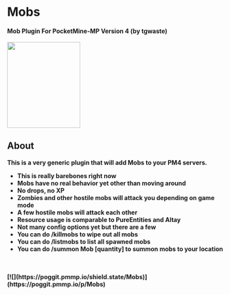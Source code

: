 # Mobs
<b>Mob Plugin For PocketMine-MP Version 4 (by tgwaste)<b>
<br />
<br />
<img src="https://github.com/tgwaste/Mobs/blob/main/icon.png" height=200 width=170>
<br />
## About
This is a very generic plugin that will add Mobs to your PM4 servers.
<br />
* This is really barebones right now
* Mobs have no real behavior yet other than moving around
* No drops, no XP
* Zombies and other hostile mobs will attack you depending on game mode
* A few hostile mobs will attack each other
* Resource usage is comparable to PureEntities and Altay
* Not many config options yet but there are a few
* You can do /killmobs to wipe out all mobs
* You can do /listmobs to list all spawned mobs
* You can do /summon Mob [quantity] to summon mobs to your location
<br />
<br />
[![](https://poggit.pmmp.io/shield.state/Mobs)](https://poggit.pmmp.io/p/Mobs)
